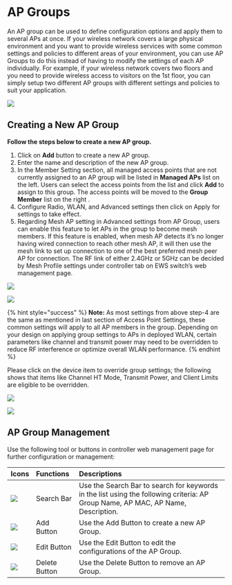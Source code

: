 # AP Groups

An AP group can be used to define configuration options and apply them to several APs at once. If your wireless network covers a large physical environment and you want to provide wireless services with some common settings and policies to different areas of your environment, you can use AP Groups to do this instead of having to modify the settings of each AP individually. For example, if your wireless network covers two floors and you need to provide wireless access to visitors on the 1st floor, you can simply setup two different AP groups with different settings and policies to suit your application.

![](https://lh6.googleusercontent.com/fxw7E-P1KiLXxGwLrMAg7bPV88fk5SGCmaGqy-M6TlVz0KyBn_9P78n28e2Du8N5yxtlTLdSxyOdayyPcdIeJyOvPAliP3hBfv-Pb0JNjwCagO9HzXIZhDzwb8gasnCCXPkQcmg)

## **Creating a New AP Group** 

**Follow the steps below to create a new AP group.**

1. Click on **Add** button to create a new AP group. 
2. Enter the name and description of the new AP group.
3. In the Member Setting section, all managed access points that are not currently assigned to an AP group will be listed in **Managed APs** list on the left. Users can select the access points from the list and click **Add** to assign to this group. The access points will be moved to the **Group Member** list on the right .
4. Configure Radio, WLAN, and Advanced settings then click on Apply for settings to take effect.
5. Regarding Mesh AP setting in Advanced settings from AP Group, users can enable this feature to let APs in the group to become mesh members.  If this feature is enabled, when mesh AP detects it’s no longer having wired connection to reach other mesh AP, it will then use the mesh link to set up connection to one of the best preferred mesh peer AP for connection.  The RF link of either 2.4GHz or 5GHz can be decided by Mesh Profile settings under controller tab on EWS switch’s web management page.

![](https://lh6.googleusercontent.com/tx4Kq480UrsBm9WWFiXLQaSvzN76cXtJMyvfqe0yCsXSyP5gu-rtvxdbe00BzOujtnfNSNWx6VTUbOO0oGFHs4E9JS62GjIrmuY3Im1-Dq1iwPh5CSpfRPmh367UuAkrJkOhwQo)

![](https://lh4.googleusercontent.com/MzoenbiltqvwpDLuuC-KTD4OdNUmyXUooB9vNRTxhnfeoD_ci3IyiY1cEgsrVkaGDM-9Q13t_h0fsXYOh1h0sNZ7hnUvZSr-7VEv2pSz_T85nvy6yRsj04kJz0-usHJtsXZe82Q)

{% hint style="success" %}
**Note:** As most settings from above step-4 are the same as mentioned in last section of Access Point Settings, these common settings will apply to all AP members in the group.  Depending on your design on applying group settings to APs in deployed WLAN, certain parameters like channel and transmit power may need to be overridden to reduce RF interference or optimize overall WLAN performance. 
{% endhint %}

Please click on the device item to override group settings; the following shows that items like Channel HT Mode, Transmit Power, and Client Limits are eligible to be overridden.

![](https://lh6.googleusercontent.com/ooC_bSFd3JUxQMnzM8bcGu0ln_kTS-ySbpD0SRJ6Zrue3MpUi4H-Ik61L9tSXoHH0CZ9qeBb1lEkn3Z5jKqgHxJ3YckpEVHeOtSMtHMb9d-5XNysf-Dng_oKpgP1sUMkQbbFLDI)

![](https://lh3.googleusercontent.com/m55JOB4NuYFJVWlt8luSLj0aKUX0ZJBV08RB2zoM4ZAAQNd8nKy5-yrIidpotq2vR3cBowxhRew-R6LgcXrjVTUIB30LFzHVzSyYdZmDVVf_pauTeiqOJzKcxgvG3lDNIwM3ZkI)

## **AP Group Management**

Use the following tool or buttons in controller web management page for further configuration or management:  


| Icons | Functions                   | Descriptions |
| :--- | :--- | :--- |
| ![](https://lh6.googleusercontent.com/3slvXY6h3Z-JiAdGbpwdXl911MrkWZiZ0ONjGnb1DXsZXD1S3O_QndM4qgUtFgP_OzCrimXmH2qgg1Wq0eX9Zdxj76XRq5XGxbcWryFm6cB90CdLL4lCQeQvl6HchjuydDNXdio) | Search Bar  | Use the Search Bar to search for keywords in the list using the following criteria: AP Group Name, AP MAC, AP Name, Description. |
| ![](https://lh3.googleusercontent.com/yn2GdRvQED_8flnQWJLF-fADmEWdh53dxUrCDaIlyLZpsk2D8yYi5rdsAdVSnJld5LWFGFRCcvgnUH6_cPz5KmOx7IDXVuBgVgr9xySOwnLaa6aLPywf9dWcL9h1RrUldB2_QWA) | Add Button | Use the Add Button to create a new AP Group. |
| ![](https://lh6.googleusercontent.com/DdUhleYMOR-PKL508OEZYkxrHOIThy9begxUfalwBcAT7wO3CO23P6mjRX-GSe49eCsWL-EFKgYGhfe20-v85oiPvNeLrJVzgJ9AqlXmUnh4w6RpRrLD658dPQ3omOHbopa_C_8) | Edit Button | Use the Edit Button to edit the configurations of the AP Group. |
| ![](https://lh5.googleusercontent.com/oIrX-_V5r3arjtQA7jzv0g8AgwuZ8VYHGEXaCZdOs_EU6wVjamUrftKIhVXty3tuQc4ZfZRD_qLh-uft8wnrK-Z43-L8UD4AxCxh8TzEQli13Jj76UI4LKafVE6WTdyoo7O-bKo) | Delete Button       | Use the Delete Button to remove an AP Group. |

